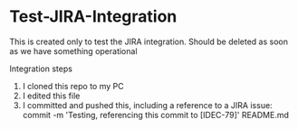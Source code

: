 # Test-JIRA-Integration
This is created only to test the JIRA integration. Should be deleted as soon as we have something operational

Integration steps
1) I cloned this repo to my PC
2) I edited this file
3) I committed and pushed this, including a reference to a JIRA issue:
	commit -m 'Testing, referencing this commit to [IDEC-79]' README.md
